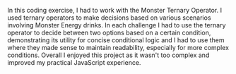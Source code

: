 In this coding exercise, I had to work with the Monster Ternary Operator. I used ternary operators to make decisions based on various scenarios involving Monster Energy drinks. In each challenge I had to use the ternary operator to decide between two options based on a certain condition, demonstrating its utility for concise conditional logic and I had to use them where they made sense to maintain readability, especially for more complex conditions. Overall I enjoyed this project as it wasn't too complex and improved my practical JavaScript experience.
